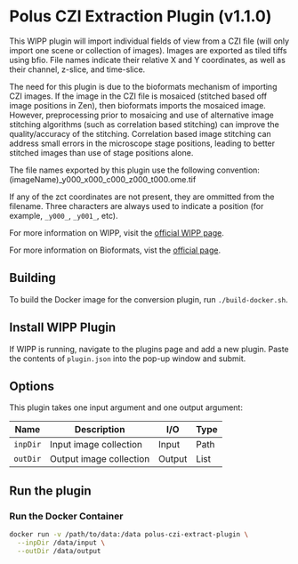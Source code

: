 # Polus CZI Extraction Plugin (v1.1.0)

This WIPP plugin will import individual fields of view from a CZI file (will
only import one scene or collection of images). Images are exported as tiled
tiffs using bfio. File names indicate their relative X and Y coordinates, as
well as their channel, z-slice, and time-slice.

The need for this plugin is due to the bioformats mechanism of importing CZI
images. If the image in the CZI file is mosaiced (stitched based off image
positions in Zen), then bioformats imports the mosaiced image. However,
preprocessing prior to mosaicing and use of alternative image stitching
algorithms (such as correlation based stitching) can improve the
quality/accuracy of the stitching. Correlation based image stitching can address
small errors in the microscope stage positions, leading to better stitched
images than use of stage positions alone.

The file names exported by this plugin use the following convention:
(imageName)_y000_x000_c000_z000_t000.ome.tif

If any of the zct coordinates are not present, they are ommitted from the
filename. Three characters are always used to indicate a position (for example,
`_y000_`, `_y001_`, etc).

For more information on WIPP, visit the
[official WIPP page](https://isg.nist.gov/deepzoomweb/software/wipp).

For more information on Bioformats, vist the
[official page](https://www.openmicroscopy.org/bio-formats/).

## Building

To build the Docker image for the conversion plugin, run
`./build-docker.sh`.

## Install WIPP Plugin

If WIPP is running, navigate to the plugins page and add a new plugin. Paste
the contents of `plugin.json` into the pop-up window and submit.

## Options

This plugin takes one input argument and one output argument:

| Name       | Description             | I/O    | Type |
|------------|-------------------------|--------|------|
| `inpDir`   | Input image collection  | Input  | Path |
| `outDir`   | Output image collection | Output | List |

## Run the plugin

### Run the Docker Container

```bash
docker run -v /path/to/data:/data polus-czi-extract-plugin \
  --inpDir /data/input \
  --outDir /data/output
```
